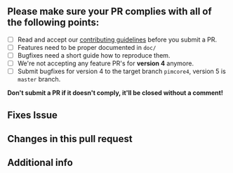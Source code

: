 
## Please make sure your PR complies with all of the following points: 
- [ ] Read and accept our [contributing guidelines](/CONTRIBUTING.md) before you submit a PR.
- [ ] Features need to be proper documented in `doc/`
- [ ] Bugfixes need a short guide how to reproduce them. 
- [ ] We're not accepting any feature PR's for **version 4** anymore.
- [ ] Submit bugfixes for version 4 to the target branch `pimcore4`, version 5 is `master` branch.

**Don't submit a PR if it doesn't comply, it'll be closed without a comment!**
  
  
## Fixes Issue #

## Changes in this pull request  

## Additional info  

